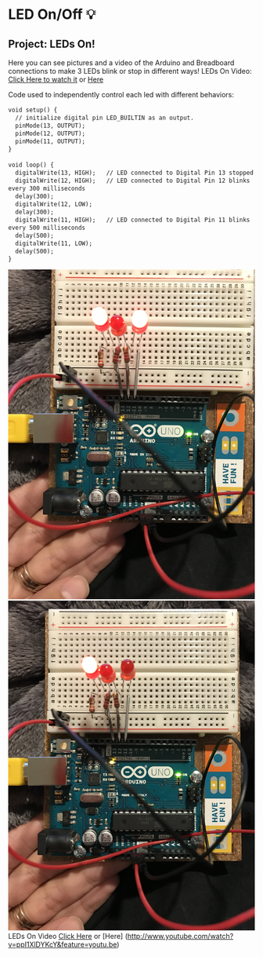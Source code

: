 # LED On/Off :bulb:
## Project: LEDs On!

Here you can see pictures and a video of the Arduino and Breadboard connections to make 3 LEDs blink or stop in different ways!
LEDs On Video: [Click Here to watch it](https://github.com/linaangel/PhComp_repo/blob/master/week2/LEDs.mov) or [Here](http://www.youtube.com/watch?v=ppI1XlDYKcY&feature=youtu.be)

Code used to independently control each led with different behaviors:

```
void setup() {
  // initialize digital pin LED_BUILTIN as an output.
  pinMode(13, OUTPUT);
  pinMode(12, OUTPUT);
  pinMode(11, OUTPUT);
}

void loop() {
  digitalWrite(13, HIGH);   // LED connected to Digital Pin 13 stopped
  digitalWrite(12, HIGH);   // LED connected to Digital Pin 12 blinks every 300 milliseconds
  delay(300);                 
  digitalWrite(12, LOW);    
  delay(300);                 
  digitalWrite(11, HIGH);   // LED connected to Digital Pin 11 blinks every 500 milliseconds
  delay(500);                 
  digitalWrite(11, LOW);    
  delay(500);                 
}
```
![LEDs On Img 1](https://github.com/linaangel/PhComp_repo/blob/master/week2/LEDs-1.jpg)
![LEDs On Img 1](https://github.com/linaangel/PhComp_repo/blob/master/week2/LEDs-2.jpg)
LEDs On Video [Click Here](https://github.com/linaangel/PhComp_repo/blob/master/week2/LEDs.mov) or [Here] (http://www.youtube.com/watch?v=ppI1XlDYKcY&feature=youtu.be)

